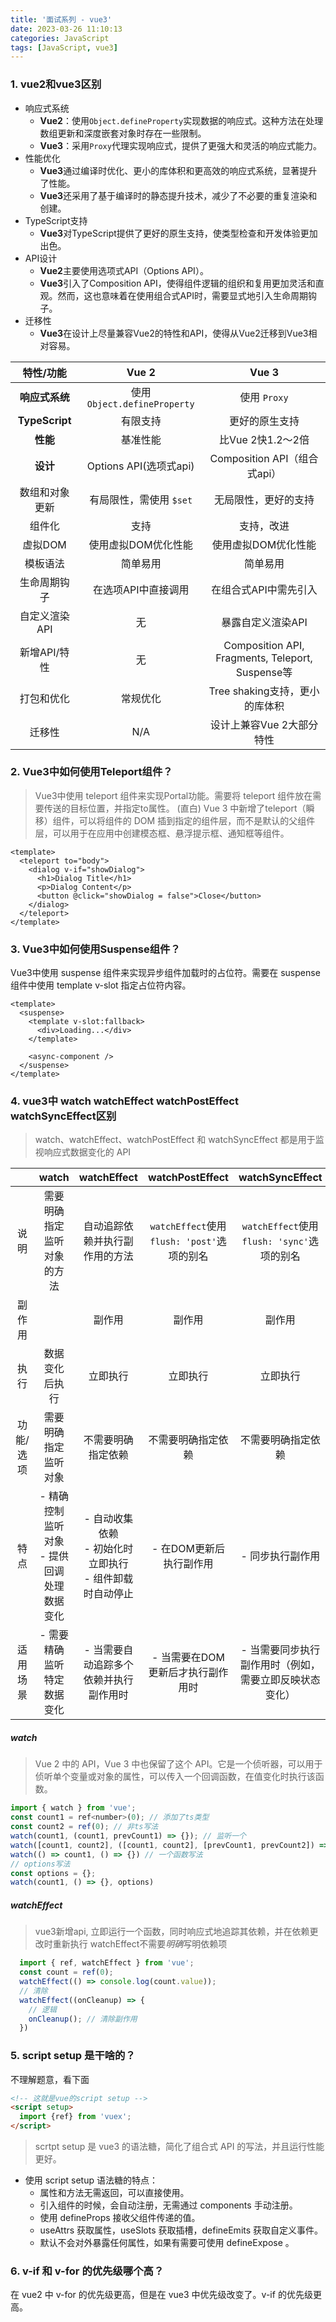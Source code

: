 ```yaml
---
title: '面试系列 - vue3'
date: 2023-03-26 11:10:13
categories: JavaScript
tags: [JavaScript, vue3]
---
```


### 1. vue2和vue3区别

- 响应式系统   
  - **Vue2**：使用`Object.defineProperty`实现数据的响应式。这种方法在处理数组更新和深度嵌套对象时存在一些限制。  
  - **Vue3**：采用`Proxy`代理实现响应式，提供了更强大和灵活的响应式能力。  
- 性能优化  
  - **Vue3**通过编译时优化、更小的库体积和更高效的响应式系统，显著提升了性能。  
  - **Vue3**还采用了基于编译时的静态提升技术，减少了不必要的重复渲染和创建。  
- TypeScript支持  
  - **Vue3**对TypeScript提供了更好的原生支持，使类型检查和开发体验更加出色。  
- API设计  
  - **Vue2**主要使用选项式API（Options API）。  
  - **Vue3**引入了Composition API，使得组件逻辑的组织和复用更加灵活和直观。然而，这也意味着在使用组合式API时，需要显式地引入生命周期钩子。  
- 迁移性  
  - **Vue3**在设计上尽量兼容Vue2的特性和API，使得从Vue2迁移到Vue3相对容易。

| 特性/功能 | Vue 2 | Vue 3 |  
| :---: | :---: | :---: |  
| **响应式系统** | 使用 `Object.defineProperty` | 使用 `Proxy` |  
| **TypeScript** | 有限支持 | 更好的原生支持 |
| **性能** | 基准性能 | 比Vue 2快1.2～2倍 |
| **设计** | Options API(选项式api) | Composition API（组合式api） |
| 数组和对象更新 | 有局限性，需使用 `$set` | 无局限性，更好的支持 |  
| 组件化 | 支持 | 支持，改进 |  
| 虚拟DOM | 使用虚拟DOM优化性能 | 使用虚拟DOM优化性能 |  
| 模板语法 | 简单易用 | 简单易用 |  
| 生命周期钩子 | 在选项API中直接调用 | 在组合式API中需先引入 |  
| 自定义渲染API | 无 | 暴露自定义渲染API |  
| 新增API/特性 | 无 | Composition API, Fragments, Teleport, Suspense等 |  
| 打包和优化 | 常规优化 | Tree shaking支持，更小的库体积 |  
| 迁移性 | N/A | 设计上兼容Vue 2大部分特性 |




### 2. Vue3中如何使用Teleport组件？

> Vue3中使用 teleport 组件来实现Portal功能。需要将 teleport 组件放在需要传送的目标位置，并指定to属性。
> (直白) Vue 3 中新增了teleport（瞬移）组件，可以将组件的 DOM 插到指定的组件层，而不是默认的父组件层，可以用于在应用中创建模态框、悬浮提示框、通知框等组件。

```vue
<template>
  <teleport to="body">
    <dialog v-if="showDialog">
      <h1>Dialog Title</h1>
      <p>Dialog Content</p>
      <button @click="showDialog = false">Close</button>
    </dialog>
  </teleport>
</template>
```



### 3. Vue3中如何使用Suspense组件？
Vue3中使用 suspense 组件来实现异步组件加载时的占位符。需要在 suspense 组件中使用 template v-slot 指定占位符内容。

```vue
<template>
  <suspense>
    <template v-slot:fallback>
      <div>Loading...</div>
    </template>

    <async-component />
  </suspense>
</template>
```



### 4. vue3中 watch watchEffect watchPostEffect watchSyncEffect区别

> watch、watchEffect、watchPostEffect 和 watchSyncEffect 都是用于监视响应式数据变化的 API

|           | watch | watchEffect | watchPostEffect | watchSyncEffect |
| :---:     | :---: | :---:       | :---:           | :---:           |
| 说明      | 需要明确指定监听对象的方法     | 自动追踪依赖并执行副作用的方法 | `watchEffect`使用`flush: 'post'`选项的别名  | `watchEffect`使用`flush: 'sync'`选项的别名 |  
| 副作用     |       | 副作用 | 副作用 | 副作用 |
| 执行     | 数据变化后执行 | 立即执行 | 立即执行 | 立即执行 |
| 功能/选项  | 需要明确指定监听对象            | 不需要明确指定依赖              | 不需要明确指定依赖                   | 不需要明确指定依赖                  |  
| 特点      | - 精确控制监听对象<br>- 提供回调处理数据变化 | - 自动收集依赖<br>- 初始化时立即执行<br>- 组件卸载时自动停止 | - 在DOM更新后执行副作用             | - 同步执行副作用                      |  
| 适用场景   | - 需要精确监听特定数据变化      | - 当需要自动追踪多个依赖并执行副作用时 | - 当需要在DOM更新后才执行副作用时   | - 当需要同步执行副作用时（例如，需要立即反映状态变化） |



##### watch
> Vue 2 中的 API，Vue 3 中也保留了这个 API。它是一个侦听器，可以用于侦听单个变量或对象的属性，可以传入一个回调函数，在值变化时执行该函数。
```js
import { watch } from 'vue';
const count1 = ref<number>(0); // 添加了ts类型
const count2 = ref(0); // 非ts写法
watch(count1, (count1, prevCount1) => {}); // 监听一个
watch([count1, count2], ([count1, count2], [prevCount1, prevCount2]) => {}) // 监听2个以上
watch(() => count1, () => {}) // 一个函数写法
// options写法
const options = {};
watch(count1, () => {}, options)
```
##### watchEffect
> vue3新增api, 立即运行一个函数，同时响应式地追踪其依赖，并在依赖更改时重新执行
> watchEffect不需要*明确*写明依赖项
```js
  import { ref, watchEffect } from 'vue';
  const count = ref(0);
  watchEffect(() => console.log(count.value));
  // 清除
  watchEffect((onCleanup) => {
    // 逻辑
    onCleanup(); // 清除副作用
  })
```



### 5. script setup 是干啥的？

不理解题意，看下面
```html
<!-- 这就是vue的script setup -->
<script setup>
  import {ref} from 'vuex';
</script>
```

>  scrtpt setup 是 vue3 的语法糖，简化了组合式 API 的写法，并且运行性能更好。

- 使用 script setup 语法糖的特点：
  - 属性和方法无需返回，可以直接使用。
  - 引入组件的时候，会自动注册，无需通过 components 手动注册。
  - 使用 defineProps 接收父组件传递的值。
  - useAttrs 获取属性，useSlots 获取插槽，defineEmits 获取自定义事件。
  - 默认不会对外暴露任何属性，如果有需要可使用 defineExpose 。


### 6. v-if 和 v-for 的优先级哪个高？
在 vue2 中 v-for 的优先级更高，但是在 vue3 中优先级改变了。v-if 的优先级更高。